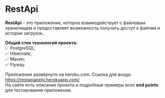 # RestApi

**RestApi** - это приложение, которое взаимодействует с файловым хранилищем и предоставляет возможность получать доступ к файлам и истории загрузок..

**Общий стек технологий проекта:**   
:white_check_mark: PostgreSQL;   
:white_check_mark: Hibernate;   
:white_check_mark: Maven;   
:white_check_mark: Flyway.

Приложение развёрнуто на heroku.com. Ссылка для входа: https://restapiapply.herokuapp.com/   
На сайте есть описание проекта и подробные примеры всех __end points__ для тестирования приложения.